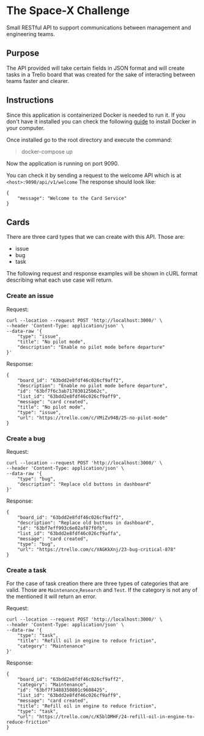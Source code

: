 # The Space-X Challenge

Small RESTful API to support communications between management and engineering teams.

## Purpose
The API provided will take certain fields in JSON format and will create tasks in a
Trello board that was created for the sake of interacting between teams faster and 
clearer.

## Instructions
Since this application is containerized Docker is needed to run it. If you don't have it installed you can check the 
following [guide](https://docs.docker.com/engine/install/) to install Docker in your computer.

Once installed go to the root directory and execute the command:

> docker-compose up

Now the application is running on port 9090.

You can check it by sending a request to the welcome API which is at `<host>:9090/api/v1/welcome`
The response should look like:

```
{
    "message": "Welcome to the Card Service" 
}
```

## Cards
There are three card types that we can create with this API. Those are: 
- issue
- bug
- task

The following request and response examples will be shown in cURL format describing
what each use case will return.

### Create an issue
Request:
```
curl --location --request POST 'http://localhost:3000/' \
--header 'Content-Type: application/json' \
--data-raw '{
    "type": "issue",
    "title": "No pilot mode",
    "description": "Enable no pilot mode before departure"
}'
```

Response:
```
{
    "board_id": "63bdd2e8fdf46c026cf9aff2",
    "description": "Enable no pilot mode before departure",
    "id": "63bf7f6c3ab717030125b62c",
    "list_id": "63bdd2e8fdf46c026cf9aff9",
    "message": "card created",
    "title": "No pilot mode",
    "type": "issue",
    "url": "https://trello.com/c/VMiZv94B/25-no-pilot-mode"
}
```

### Create a bug
Request:
```
curl --location --request POST 'http://localhost:3000/' \
--header 'Content-Type: application/json' \
--data-raw '{
    "type": "bug",
    "description": "Replace old buttons in dashboard"
}'
```

Response:
```
{
    "board_id": "63bdd2e8fdf46c026cf9aff2",
    "description": "Replace old buttons in dashboard",
    "id": "63bf7eff993c6e02af87f0fb",
    "list_id": "63bdd2e8fdf46c026cf9affa",
    "message": "card created",
    "type": "bug",
    "url": "https://trello.com/c/VAGKkXnj/23-bug-critical-878"
}
```
### Create a task
For the case of task creation there are three types of categories that are valid.
Those are `Maintenance`,`Research` and `Test`.
If the category is not any of the mentioned it will return an error.

Request:
```
curl --location --request POST 'http://localhost:3000/' \
--header 'Content-Type: application/json' \
--data-raw '{
    "type": "task",
    "title": "Refill oil in engine to reduce friction",
    "category": "Maintenance"
}'
```

Response:
```
{
    "board_id": "63bdd2e8fdf46c026cf9aff2",
    "category": "Maintenance",
    "id": "63bf7f3488350801c9608425",
    "list_id": "63bdd2e8fdf46c026cf9aff9",
    "message": "card created",
    "title": "Refill oil in engine to reduce friction",
    "type": "task",
    "url": "https://trello.com/c/K5blDMHF/24-refill-oil-in-engine-to-reduce-friction"
}
```


